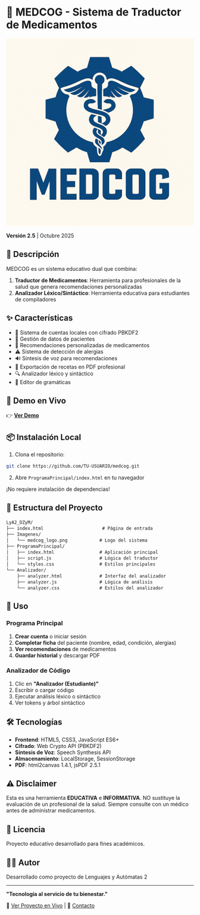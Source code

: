 # 💊 MEDCOG - Sistema de Traductor de Medicamentos

![MEDCOG Logo](Imagenes/medcog_logo.png)

**Versión 2.5** | Octubre 2025

## 🌟 Descripción

MEDCOG es un sistema educativo dual que combina:

1. **Traductor de Medicamentos**: Herramienta para profesionales de la salud que genera recomendaciones personalizadas
2. **Analizador Léxico/Sintáctico**: Herramienta educativa para estudiantes de compiladores

## ✨ Características

- 🔐 Sistema de cuentas locales con cifrado PBKDF2
- 👤 Gestión de datos de pacientes
- 💊 Recomendaciones personalizadas de medicamentos
- ⚠️ Sistema de detección de alergias
- 🔊 Síntesis de voz para recomendaciones
- 📄 Exportación de recetas en PDF profesional
- 🔍 Analizador léxico y sintáctico
- 📝 Editor de gramáticas

## 🚀 Demo en Vivo

👉 **[Ver Demo](https://TU-USUARIO.github.io/medcog/)**

## 📦 Instalación Local

1. Clona el repositorio:
```bash
git clone https://github.com/TU-USUARIO/medcog.git
```

2. Abre `ProgramaPrincipal/index.html` en tu navegador

¡No requiere instalación de dependencias!

## 📁 Estructura del Proyecto

```
LyA2_DZyM/
├── index.html                      # Página de entrada
├── Imagenes/
│   └── medcog_logo.png            # Logo del sistema
├── ProgramaPrincipal/
│   ├── index.html                 # Aplicación principal
│   ├── script.js                  # Lógica del traductor
│   └── styles.css                 # Estilos principales
└── Analizador/
    ├── analyzer.html              # Interfaz del analizador
    ├── analyzer.js                # Lógica de análisis
    └── analyzer.css               # Estilos del analizador
```

## 🎯 Uso

### Programa Principal

1. **Crear cuenta** o iniciar sesión
2. **Completar ficha** del paciente (nombre, edad, condición, alergias)
3. **Ver recomendaciones** de medicamentos
4. **Guardar historial** y descargar PDF

### Analizador de Código

1. Clic en **"Analizador (Estudiante)"**
2. Escribir o cargar código
3. Ejecutar análisis léxico o sintáctico
4. Ver tokens y árbol sintáctico

## 🛠️ Tecnologías

- **Frontend**: HTML5, CSS3, JavaScript ES6+
- **Cifrado**: Web Crypto API (PBKDF2)
- **Síntesis de Voz**: Speech Synthesis API
- **Almacenamiento**: LocalStorage, SessionStorage
- **PDF**: html2canvas 1.4.1, jsPDF 2.5.1

## ⚠️ Disclaimer

Esta es una herramienta **EDUCATIVA** e **INFORMATIVA**. NO sustituye la evaluación de un profesional de la salud. Siempre consulte con un médico antes de administrar medicamentos.

## 📄 Licencia

Proyecto educativo desarrollado para fines académicos.

## 👨‍💻 Autor

Desarrollado como proyecto de Lenguajes y Autómatas 2

---

**"Tecnología al servicio de tu bienestar."**

🔗 [Ver Proyecto en Vivo](https://TU-USUARIO.github.io/medcog/) | 📧 [Contacto](mailto:tu-email@ejemplo.com)
